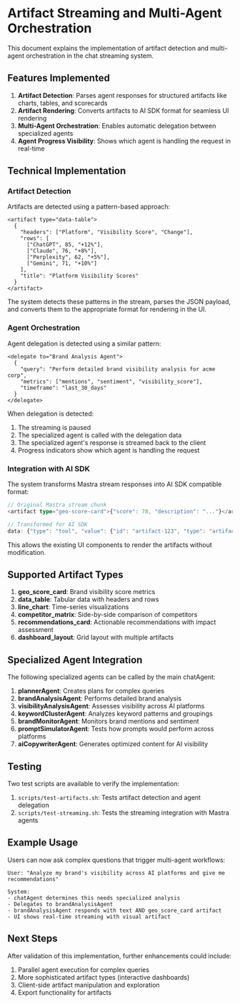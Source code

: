 # Artifact Streaming and Multi-Agent Orchestration

This document explains the implementation of artifact detection and multi-agent
orchestration in the chat streaming system.

## Features Implemented

1. **Artifact Detection**: Parses agent responses for structured artifacts like
   charts, tables, and scorecards
2. **Artifact Rendering**: Converts artifacts to AI SDK format for seamless UI
   rendering
3. **Multi-Agent Orchestration**: Enables automatic delegation between
   specialized agents
4. **Agent Progress Visibility**: Shows which agent is handling the request in
   real-time

## Technical Implementation

### Artifact Detection

Artifacts are detected using a pattern-based approach:

```
<artifact type="data-table">
  {
    "headers": ["Platform", "Visibility Score", "Change"],
    "rows": [
      ["ChatGPT", 85, "+12%"],
      ["Claude", 76, "+8%"],
      ["Perplexity", 62, "+5%"],
      ["Gemini", 71, "+10%"]
    ],
    "title": "Platform Visibility Scores"
  }
</artifact>
```

The system detects these patterns in the stream, parses the JSON payload, and
converts them to the appropriate format for rendering in the UI.

### Agent Orchestration

Agent delegation is detected using a similar pattern:

```
<delegate to="Brand Analysis Agent">
  {
    "query": "Perform detailed brand visibility analysis for acme corp",
    "metrics": ["mentions", "sentiment", "visibility_score"],
    "timeframe": "last_30_days"
  }
</delegate>
```

When delegation is detected:

1. The streaming is paused
2. The specialized agent is called with the delegation data
3. The specialized agent's response is streamed back to the client
4. Progress indicators show which agent is handling the request

### Integration with AI SDK

The system transforms Mastra stream responses into AI SDK compatible format:

```typescript
// Original Mastra stream chunk
<artifact type="geo-score-card">{"score": 78, "description": "..."}</artifact>

// Transformed for AI SDK
data: {"type": "tool", "value": {"id": "artifact-123", "type": "artifact", "result": {"type": "geo_score_card", "data": {"score": 78, "description": "..."}}}}
```

This allows the existing UI components to render the artifacts without
modification.

## Supported Artifact Types

1. **geo_score_card**: Brand visibility score metrics
2. **data_table**: Tabular data with headers and rows
3. **line_chart**: Time-series visualizations
4. **competitor_matrix**: Side-by-side comparison of competitors
5. **recommendations_card**: Actionable recommendations with impact assessment
6. **dashboard_layout**: Grid layout with multiple artifacts

## Specialized Agent Integration

The following specialized agents can be called by the main chatAgent:

1. **plannerAgent**: Creates plans for complex queries
2. **brandAnalysisAgent**: Performs detailed brand analysis
3. **visibilityAnalysisAgent**: Assesses visibility across AI platforms
4. **keywordClusterAgent**: Analyzes keyword patterns and groupings
5. **brandMonitorAgent**: Monitors brand mentions and sentiment
6. **promptSimulatorAgent**: Tests how prompts would perform across platforms
7. **aiCopywriterAgent**: Generates optimized content for AI visibility

## Testing

Two test scripts are available to verify the implementation:

1. `scripts/test-artifacts.sh`: Tests artifact detection and agent delegation
2. `scripts/test-streaming.sh`: Tests the streaming integration with Mastra
   agents

## Example Usage

Users can now ask complex questions that trigger multi-agent workflows:

```
User: "Analyze my brand's visibility across AI platforms and give me recommendations"

System:
- chatAgent determines this needs specialized analysis
- Delegates to brandAnalysisAgent
- brandAnalysisAgent responds with text AND geo_score_card artifact
- UI shows real-time streaming with visual artifact
```

## Next Steps

After validation of this implementation, further enhancements could include:

1. Parallel agent execution for complex queries
2. More sophisticated artifact types (interactive dashboards)
3. Client-side artifact manipulation and exploration
4. Export functionality for artifacts
